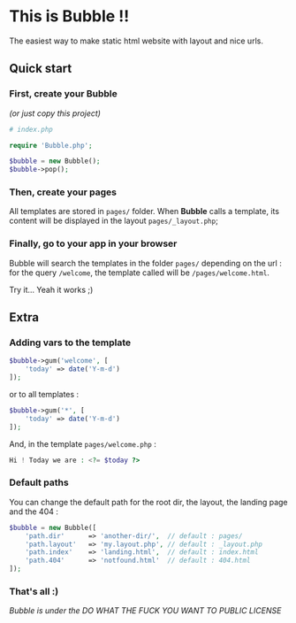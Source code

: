 # This is Bubble !!

The easiest way to make static html website with layout and nice urls.

## Quick start

### First, create your **Bubble**

*(or just copy this project)*

```php
# index.php

require 'Bubble.php';

$bubble = new Bubble();
$bubble->pop();
```

### Then, create your pages

All templates are stored in `pages/` folder. When **Bubble** calls a template, its content will be displayed in the layout `pages/_layout.php`;

### Finally, go to your app in your browser

Bubble will search the templates in the folder `pages/` depending on the url : for the query `/welcome`, the template called will be `/pages/welcome.html`.

Try it... Yeah it works ;)

## Extra

### Adding vars to the template

```php
$bubble->gum('welcome', [
    'today' => date('Y-m-d')
]);
```

or to all templates :

```php
$bubble->gum('*', [
    'today' => date('Y-m-d')
]);
```

And, in the template `pages/welcome.php` :

```php
Hi ! Today we are : <?= $today ?>
```

### Default paths

You can change the default path for the root dir, the layout, the landing page and the 404 :

```php
$bubble = new Bubble([
    'path.dir'      => 'another-dir/',  // default : pages/
    'path.layout'   => 'my.layout.php', // default : _layout.php
    'path.index'    => 'landing.html',  // default : index.html
    'path.404'      => 'notfound.html'  // default : 404.html
]);
```

### That's all :)

*Bubble is under the DO WHAT THE FUCK YOU WANT TO PUBLIC LICENSE*